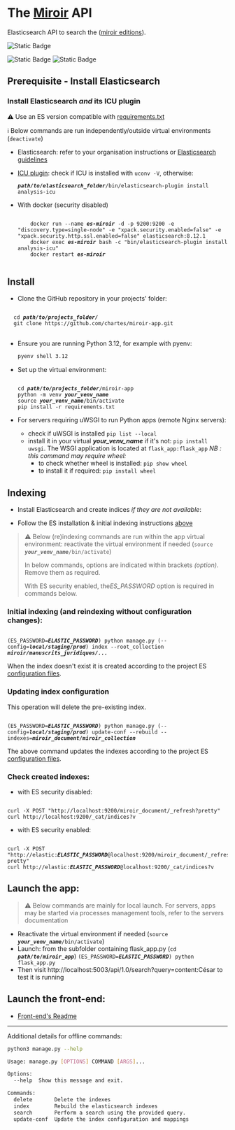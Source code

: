 # The [Miroir](http://elec.enc.sorbonne.fr/miroir_des_classiques/index.html) API
Elasticsearch API to search the ([miroir editions](https://elec.chartes.psl.eu/dts/collections?id=miroir)).

![Static Badge](https://img.shields.io/badge/python-3.12-blue?style=for-the-badge&logo=python&label=PYTHON&color=blue)

![Static Badge](https://img.shields.io/badge/Flask-3.1.0-blue?logo=flask)
![Static Badge](https://img.shields.io/badge/elasticsearch-8.12-blue?logo=elasticsearch)

## Prerequisite - Install Elasticsearch

### Install Elasticsearch _and_ its ICU plugin

:warning: Use an ES version compatible with [requirements.txt](./requirements.txt)

:information_source: Below commands are run independently/outside virtual environments (`deactivate`)
  - Elasticsearch: refer to your organisation instructions or [Elasticsearch guidelines](https://www.elastic.co/guide/en/elasticsearch/reference/current/install-elasticsearch.html#elasticsearch-install-packages)
  - [ICU plugin](https://www.elastic.co/guide/en/elasticsearch/plugins/current/analysis-icu.html): check if ICU is installed with `uconv -V`, otherwise:
    <pre><code><b><i>path/to/elasticsearch_folder</i></b>/bin/elasticsearch-plugin install analysis-icu</code></pre>

- With docker (security disabled)
    <pre><code>
      docker run --name <b><i>es-miroir</i></b> -d -p 9200:9200 -e "discovery.type=single-node" -e "xpack.security.enabled=false" -e "xpack.security.http.ssl.enabled=false" elasticsearch:8.12.1
      docker exec <b><i>es-miroir</i></b> bash -c "bin/elasticsearch-plugin install analysis-icu"
      docker restart <b><i>es-miroir</i></b>
    </code></pre>



## Install

- Clone the GitHub repository in your projects' folder:
<pre>
<code>
  cd <b><i>path/to/projects_folder/</i></b>
  git clone https://github.com/chartes/miroir-app.git
</code>
</pre>
- Ensure you are running Python 3.12, for example with pyenv:
  ```bash
  pyenv shell 3.12
  ```

- Set up the virtual environment:
  <pre><code>
  cd <b><i>path/to/projects_folder</i></b>/miroir-app
  python -m venv <b><i>your_venv_name</i></b>
  source <b><i>your_venv_name</i></b>/bin/activate
  pip install -r requirements.txt
  </code></pre>

- For servers requiring uWSGI to run Python apps (remote Nginx servers):
  - check if uWSGI is installed `pip list --local`
  - install it in your virtual *__your_venv_name__* if it's not: `pip install uwsgi`.
  The WSGI application is located at `flask_app:flask_app`
  *NB : this command may require wheel:*
    - to check whether wheel is installed: `pip show wheel`
    - to install it if required: `pip install wheel`

## Indexing

- Install Elasticsearch and create indices _if they are not available_:

- Follow the ES installation & initial indexing instructions [above](#prerequisite---install-elasticsearch)

> :warning: Below (re)indexing commands are run within the app virtual environment:
> reactivate the virtual environment if needed (<code>source <b><i>your_venv_name</i></b>/bin/activate</code>)
>
> In below commands, options are indicated within brackets <em>(option)</em>. Remove them as required.
>
> With ES security enabled, the<em>ES_PASSWORD</em> option is required in commands below.

### Initial indexing (and reindexing without configuration changes):

<pre><code>
(ES_PASSWORD=<b><i>ELASTIC_PASSWORD</i></b>) python manage.py (--config=<b><i>local/staging/prod</i></b>) index --root_collection <b><i>miroir/manuscrits_juridiques/...</i></b>
</code></pre>

When the index doesn't exist it is created according to the project ES [configuration files](./elasticsearch/).

### Updating index configuration

This operation will delete the pre-existing index.

<pre><code>
(ES_PASSWORD=<b><i>ELASTIC_PASSWORD</i></b>) python manage.py (--config=<b><i>local/staging/prod</i></b>) update-conf --rebuild --indexes=<b><i>miroir_document/miroir_collection</i></b>
</code></pre>
The above command updates the indexes according to the project ES [configuration files](./elasticsearch/).

### Check created indexes:

- with ES security disabled:
<pre><code>
curl -X POST "http://localhost:9200/miroir_document/_refresh?pretty"
curl http://localhost:9200/_cat/indices?v
</code></pre>

- with ES security enabled:
<pre><code>
curl -X POST "http://elastic:<b><i>ELASTIC_PASSWORD</i></b>@localhost:9200/miroir_document/_refresh?pretty"
curl http://elastic:<b><i>ELASTIC_PASSWORD</i></b>@localhost:9200/_cat/indices?v
</code></pre>

## Launch the app:

> :warning: Below commands are mainly for local launch.
> For servers, apps may be started via processes management tools, refer to the servers documentation
  - Reactivate the virtual environment if needed (<code>source <b><i>your_venv_name</i></b>/bin/activate</code>)
  - Launch:
  from the subfolder containing flask_app.py (<code>cd <b><i>path/to/miroir_app</i></b></code>)
    <code>(ES_PASSWORD=<b><i>ELASTIC_PASSWORD</i></b>) python flask_app.py</code>
  - Then visit http://localhost:5003/api/1.0/search?query=content:César to test it is running



## Launch the front-end:
- [Front-end's Readme](https://github.com/chartes/miroir-vue)

---
Additional details for offline commands:


```bash
python3 manage.py --help

Usage: manage.py [OPTIONS] COMMAND [ARGS]...

Options:
  --help  Show this message and exit.

Commands:
  delete       Delete the indexes
  index        Rebuild the elasticsearch indexes
  search       Perform a search using the provided query.
  update-conf  Update the index configuration and mappings
```
